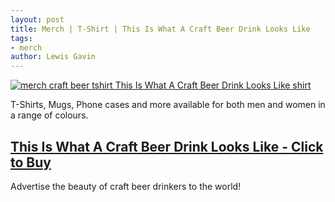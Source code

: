 ```yaml
---
layout: post
title: Merch | T-Shirt | This Is What A Craft Beer Drink Looks Like
tags:
- merch 
author: Lewis Gavin
---
```


[![merch craft beer tshirt This Is What A Craft Beer Drink Looks Like shirt](https://ih1.redbubble.net/image.720802520.6105/ra,sweatshirt,x1850,heather_grey,front-c,105,45,1000,1000-bg,f8f8f8.jpg)](https://www.redbubble.com/people/lewisdgavin/works/36216105-this-is-what-a-craft-beer-drinker-looks-like?body_color=heather_grey&p=t-shirt&rbs=&style=pullover#&gid=1&pid=1)

T-Shirts, Mugs, Phone cases and more available for both men and women in a range of colours.

## [This Is What A Craft Beer Drink Looks Like - Click to Buy](https://www.redbubble.com/people/lewisdgavin/works/36216105-this-is-what-a-craft-beer-drinker-looks-like?body_color=heather_grey&p=t-shirt&rbs=&style=pullover#&gid=1&pid=1)

Advertise the beauty of craft beer drinkers to the world!

